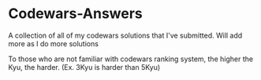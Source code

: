 # Codewars-Answers
A collection of all of my codewars solutions that I've submitted. Will add more as I do more solutions

To those who are not familiar with codewars ranking system, the higher the Kyu, the harder. (Ex. 3Kyu is harder than 5Kyu)

